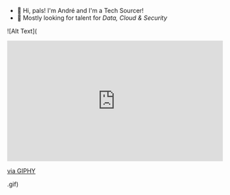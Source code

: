 - 👋 Hi, pals! I'm André and I'm a Tech Sourcer!
- 🤖 Mostly looking for talent for _Data, Cloud & Security_



![Alt Text](<div style="width:100%;height:0;padding-bottom:56%;position:relative;"><iframe src="https://giphy.com/embed/L0VPYNJTE8mONvdAJe" width="100%" height="100%" style="position:absolute" frameBorder="0" class="giphy-embed" allowFullScreen></iframe></div><p><a href="https://giphy.com/gifs/rockstargames-gta-trilogy-gtatrilogy-L0VPYNJTE8mONvdAJe">via GIPHY</a></p>.gif)

<!--
**andrefmmartins/andrefmmartins** is a ✨ _special_ ✨ repository because its `README.md` (this file) appears on your GitHub profile.

Here are some ideas to get you started:

- 🔭 I’m currently working on ...
- 🌱 I’m currently learning ...
- 👯 I’m looking to collaborate on ...
- 🤔 I’m looking for help with ...
- 💬 Ask me about ...
- 📫 How to reach me: ...
- 😄 Pronouns: ...
- ⚡ Fun fact: ...
-->
